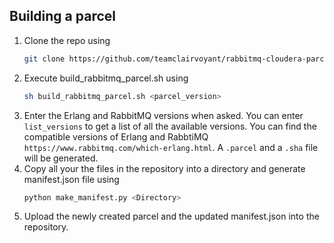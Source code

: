 ## Building a parcel

1. Clone the repo using
    ```bash
    git clone https://github.com/teamclairvoyant/rabbitmq-cloudera-parcel.git
    ```
2. Execute build_rabbitmq_parcel.sh using
    ```bash
    sh build_rabbitmq_parcel.sh <parcel_version>
    ```
3. Enter the Erlang and RabbitMQ versions when asked. You can enter `list_versions` to get a list of all the available versions. You can find the compatible versions of Erlang and RabbtiMQ `https://www.rabbitmq.com/which-erlang.html`. A `.parcel` and a `.sha` file will be generated. 
4. Copy all your the files in the repository into a directory and generate manifest.json file using
    ```bash
    python make_manifest.py <Directory>
    ```
5. Upload the newly created parcel and the updated manifest.json into the repository.
